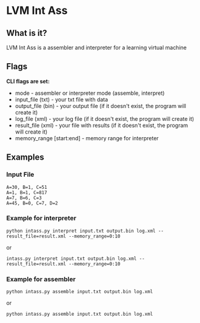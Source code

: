 # LVM Int Ass

## What is it?
LVM Int Ass is a assembler and interpreter for a learning virtual machine

## Flags
**CLI flags are set:**
- mode - assembler or interpreter mode (assemble, interpret)
- input_file (txt) - your txt file with data
- output_file (bin) - your output file (if it doesn't exist, the program will create it)
- log_file (xml) - your log file (if it doesn't exist, the program will create it)
- result_file (xml) - your file with results (if it doesn't exist, the program will create it)
- memory_range [start:end] - memory range for interpreter

## Examples

### Input File
```
A=30, B=1, C=51
A=1, B=1, C=817
A=7, B=6, C=3
A=45, B=0, C=7, D=2
```
### Example for interpreter
```
python intass.py interpret input.txt output.bin log.xml --result_file=result.xml --memory_range=0:10
```
or
```
intass.py interpret input.txt output.bin log.xml --result_file=result.xml --memory_range=0:10
```
### Example for assembler
```
python intass.py assemble input.txt output.bin log.xml
```
or
```
python intass.py assemble input.txt output.bin log.xml
```
